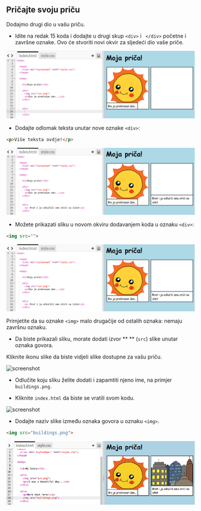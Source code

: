 ## Pričajte svoju priču

Dodajmo drugi dio u vašu priču.

+ Idite na redak 15 koda i dodajte u drugi skup `<div>` i ` </div>` početne i završne oznake. Ovo će stvoriti novi okvir za sljedeći dio vaše priče.

![screenshot](images/story-div.png)

+ Dodajte odlomak teksta unutar nove oznake `<div>`:

```html
<p>Više teksta ovdje!</p>
```

![screenshot](images/story-paragraph.png)

+ Možete prikazati sliku u novom okviru dodavanjem koda u oznaku `<div>`:

```html
<img src="">
```

![screenshot](images/story-img-tag.png)

Primjetite da su oznake `<img>` malo drugačije od ostalih oznaka: nemaju završnu oznaku.

+ Da biste prikazali sliku, morate dodati izvor ** ** (`src`) slike unutar oznaka govora.

Kliknite ikonu slike da biste vidjeli slike dostupne za vašu priču.

![screenshot](images/story-see-images.png)

+ Odlučite koju sliku želite dodati i zapamtiti njeno ime, na primjer ` buildings.png`.

+ Kliknite `index.html` da biste se vratili svom kodu.

![screenshot](images/story-image-name.png)

+ Dodajte naziv slike između oznaka govora u oznaku `<img>`.

```html
<img src="buildings.png">
```

![screenshot](images/story-image-name-add.png)